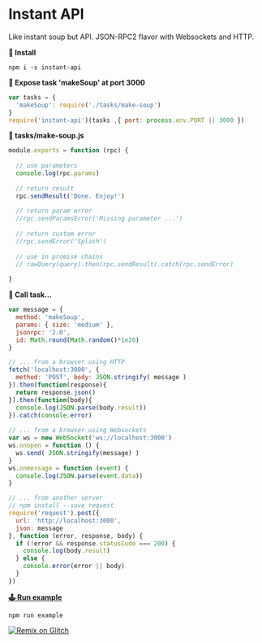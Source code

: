 # Instant API
Like instant soup but API. JSON-RPC2 flavor with Websockets and HTTP.

**💾&nbsp;Install**
```
npm i -s instant-api
```

**📡&nbsp;Expose task 'makeSoup' at port 3000**
```javascript
var tasks = {
  'makeSoup': require('./tasks/make-soup')
}
require('instant-api')(tasks ,{ port: process.env.PORT || 3000 })
```

**🤖&nbsp;tasks/make-soup.js**
```javascript
module.exports = function (rpc) {
  
  // use parameters
  console.log(rpc.params)
  
  // return result
  rpc.sendResult('Done. Enjoy!')
  
  // return param error
  //rpc.sendParamsError('Missing parameter ...')
  
  // return custom error
  //rpc.sendError('Splash')
  
  // use in promise chains
  // rawQuery(query).then(rpc.sendResult).catch(rpc.sendError)
  
}
```

**📣&nbsp;Call task...**
```javascript
var message = {
  method: 'makeSoup',
  params: { size: 'medium' },
  jsonrpc: '2.0',
  id: Math.round(Math.random()*1e20)
}

// ... from a browser using HTTP
fetch('localhost:3000', {
  method: 'POST', body: JSON.stringify( message )
}).then(function(response){
  return response.json()
}).then(function(body){
  console.log(JSON.parse(body.result))
}).catch(console.error)
 
// ... from a browser using Websockets
var ws = new WebSocket('ws://localhost:3000')
ws.onopen = function () {
  ws.send( JSON.stringify(message) )
}
ws.onmessage = function (event) {
  console.log(JSON.parse(event.data))
}

// ... from another server
// npm install --save request
require('request').post({
  url: 'http://localhost:3000',
  json: message
}, function (error, response, body) {
  if (!error && response.statusCode === 200) {
    console.log(body.result)
  } else {
    console.error(error || body)
  }
})

```

[**🕹&nbsp;Run example**](example/index.js)
```
npm run example
```

<a href="https://glitch.com/edit/#!/import/archilogic-com/instant-api"><img src="https://cdn.glitch.com/2703baf2-b643-4da7-ab91-7ee2a2d00b5b%2Fremix-button.svg" alt="Remix on Glitch" /></a>
